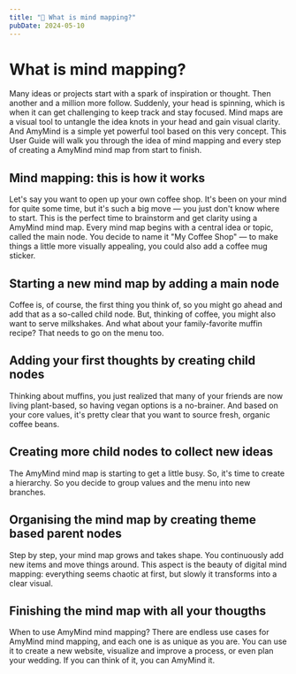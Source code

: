 ```yaml
---
title: "🤔 What is mind mapping?"
pubDate: 2024-05-10
---
```

# What is mind mapping?
Many ideas or projects start with a spark of inspiration or thought. Then another and a million more follow. Suddenly, your head is spinning, which is when it can get challenging to keep track and stay focused. Mind maps are a visual tool to untangle the idea knots in your head and gain visual clarity. And AmyMind is a simple yet powerful tool based on this very concept. This User Guide will walk you through the idea of mind mapping and every step of creating a AmyMind mind map from start to finish.

## Mind mapping: this is how it works
Let's say you want to open up your own coffee shop. It's been on your mind for quite some time, but it's such a big move — you just don't know where to start. This is the perfect time to brainstorm and get clarity using a AmyMind mind map. Every mind map begins with a central idea or topic, called the main node. You decide to name it "My Coffee Shop" — to make things a little more visually appealing, you could also add a coffee mug sticker.

## Starting a new mind map by adding a main node
Coffee is, of course, the first thing you think of, so you might go ahead and add that as a so-called child node. But, thinking of coffee, you might also want to serve milkshakes. And what about your family-favorite muffin recipe? That needs to go on the menu too.

## Adding your first thoughts by creating child nodes
Thinking about muffins, you just realized that many of your friends are now living plant-based, so having vegan options is a no-brainer. And based on your core values, it's pretty clear that you want to source fresh, organic coffee beans.

## Creating more child nodes to collect new ideas
The AmyMind mind map is starting to get a little busy. So, it's time to create a hierarchy. So you decide to group values and the menu into new branches.

## Organising the mind map by creating theme based parent nodes
Step by step, your mind map grows and takes shape. You continuously add new items and move things around. This aspect is the beauty of digital mind mapping: everything seems chaotic at first, but slowly it transforms into a clear visual.

## Finishing the mind map with all your thougths
When to use AmyMind mind mapping?
There are endless use cases for AmyMind mind mapping, and each one is as unique as you are. You can use it to create a new website, visualize and improve a process, or even plan your wedding. If you can think of it, you can AmyMind it.